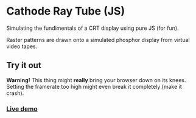 # Cathode Ray Tube (JS)

Simulating the fundimentals of a CRT display using pure JS (for fun). 

Raster patterns are drawn onto a simulated phosphor display from virtual video tapes.

## Try it out
**Warning!** This thing might **really** bring your browser down on its knees. Setting the framerate too high might even break it completely (make it crash).
### [Live demo](https://github.com/VictorWesterlund/crtjs/deployments/activity_log?environment=github-pages)
